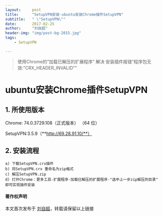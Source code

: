 ```yaml
---
layout:     post
title:      "SetupVPN安装-ubuntu安装Chrome插件SetupVPN"
subtitle:   " \"SetupVPN\""
date:       2017-02-25
author:     "刘自超"
header-img: "img/post-bg-2015.jpg"
tags:
    - SetupVPN

---
```


> 使用Chrome的“加载已解压的扩展程序” 解决 安装插件报错“程序包无效:"CRX_HEADER_INVALID"”

# ubuntu安装Chrome插件SetupVPN

## 1. 所使用版本

Chrome: 74.0.3729.108（正式版本） （64 位）

SetupVPN:3.5.9（**http://69.28.91.10/**）

## 2. 安装流程

```
a) 下载SetupVPN.crx插件
b) 将SetupVPN.crx 重命名为zip格式
c) 解压SetupVPN.zip
d) 打开Chrome：更多工具-扩展程序-加载已解压的扩展程序-"选中上一步zip解压的目录"
即可实现插件安装
```









#### 著作权声明

本文首次发布于 [刘自超](https://bigdatajava.github.io/blogspot/)，转载请保留以上链接

